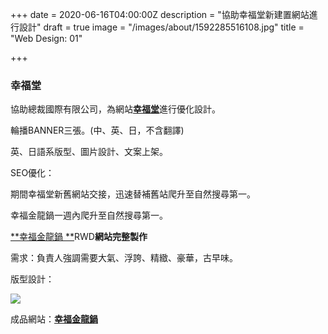 +++
date = 2020-06-16T04:00:00Z
description = "協助幸福堂新建置網站進行設計"
draft = true
image = "/images/about/1592285516108.jpg"
title = "Web Design: 01"

+++
### 幸福堂

協助總裁國際有限公司，為網站[**幸福堂**](https://www.xingfutang.com.tw/ "幸福堂")進行優化設計。

輪播BANNER三張。(中、英、日，不含翻譯)

英、日語系版型、圖片設計、文案上架。

SEO優化：

期間幸福堂新舊網站交接，迅速替補舊站爬升至自然搜尋第一。

幸福金龍鍋一週內爬升至自然搜尋第一。

[**幸福金龍鍋 **](https://www.jinglongguo.com.tw/ "幸福金龍鍋")RWD**網站完整製作**

需求：負責人強調需要大氣、浮誇、精緻、豪華，古早味。

版型設計：

![](/images/jinglonguo_template.jpg)

成品網站：[**幸福金龍鍋**](https://www.jinglongguo.com.tw/ "幸福金龍鍋")
